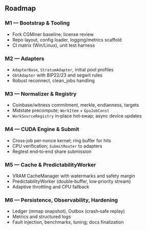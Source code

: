 ## Roadmap

### M1 — Bootstrap & Tooling
- Fork CGMiner baseline; license review
- Repo layout, config loader, logging/metrics scaffold
- CI matrix (Win/Linux), unit test harness

### M2 — Adapters
- `AdapterBase`, `StratumAdapter`, initial pool profiles
- `GbtAdapter` with BIP22/23 and segwit rules
- Robust reconnect, clean_jobs handling

### M3 — Normalizer & Registry
- Coinbase/witness commitment, merkle, endianness, targets
- Midstate precompute; `WorkItem` + `GpuJobConst`
- `WorkSourceRegistry` in‑place hot‑swap; async device updates

### M4 — CUDA Engine & Submit
- Cross‑job per‑nonce kernel; ring buffer for hits
- CPU verification; `SubmitRouter` to adapters
- Regtest end‑to‑end share submission

### M5 — Cache & PredictabilityWorker
- VRAM CacheManager with watermarks and safety margin
- PredictabilityWorker (double‑buffer, low‑priority stream)
- Adaptive throttling and CPU fallback

### M6 — Persistence, Observability, Hardening
- Ledger (mmap snapshot), Outbox (crash‑safe replay)
- Metrics and structured logs
- Fault injection, benchmarks, tuning; docs finalization


